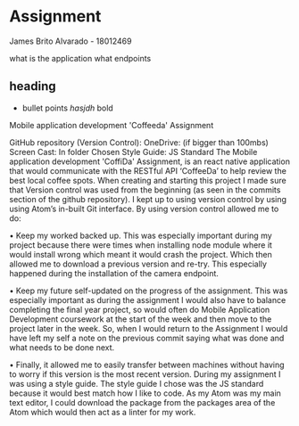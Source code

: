 # Assignment
James Brito Alvarado - 18012469

what is the application
what endpoints
## heading
- bullet points
*hasjdh* bold

Mobile application development 'Coffeeda' Assignment

GitHub repository (Version Control):
OneDrive: (if bigger than 100mbs)
Screen Cast: In folder
Chosen Style Guide: JS Standard
The Mobile application development 'CoffiDa' Assignment, is an react native application that would communicate with the RESTful API ‘CoffeeDa’ to help review the best local coffee spots.
When creating and starting this project I made sure that Version control was used from the beginning (as seen in the commits section of the github repository). I kept up to using version control by using using Atom’s in-built Git interface. By using version control allowed me to do:

•	Keep my worked backed up. This was especially important during my project because there were times when installing node module where it would install wrong which meant it would crash the project. Which then allowed me to download a previous version and re-try. This especially happened during the installation of the camera endpoint.

•	Keep my future self-updated on the progress of the assignment. This was especially important as during the assignment I would also have to balance completing the final year project, so would often do Mobile Application Development coursework at the start of the week and then move to the project later in the week. So, when I would return to the Assignment I would have left my self a note on the previous commit saying what was done and what needs to be done
next.

•	Finally, it allowed me to easily transfer between machines without having to worry if this version is the most recent version.
During my assignment I was using a style guide. The style guide I chose was the JS standard because it would best match how I like to code. As my Atom was my main text editor, I could download the package from the packages area of the Atom which would then act as a linter for my work.
